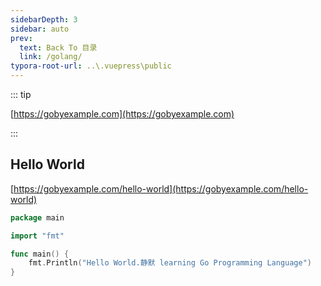 ```yaml
---
sidebarDepth: 3
sidebar: auto
prev:
  text: Back To 目录
  link: /golang/
typora-root-url: ..\.vuepress\public
---
```


::: tip

[https://gobyexample.com](https://gobyexample.com)

:::

## Hello World

[https://gobyexample.com/hello-world](https://gobyexample.com/hello-world)

[]()

```go
package main

import "fmt"

func main() {
	fmt.Println("Hello World.静默 learning Go Programming Language")
}
```

